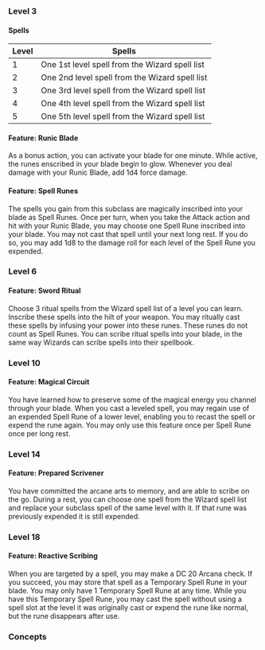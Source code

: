 
### Level 3
#### Spells

| Level | Spells                                         |
| ----- | ---------------------------------------------- |
| 1     | One 1st level spell from the Wizard spell list |
| 2     | One 2nd level spell from the Wizard spell list |
| 3     | One 3rd level spell from the Wizard spell list |
| 4     | One 4th level spell from the Wizard spell list |
| 5     | One 5th level spell from the Wizard spell list |

#### Feature: Runic Blade
As a bonus action, you can activate your blade for one minute. While active, the runes enscribed in your blade begin to glow. Whenever you deal damage with your Runic Blade, add 1d4 force damage. 
#### Feature: Spell Runes
The spells you gain from this subclass are magically inscribed into your blade as Spell Runes. Once per turn, when you take the Attack action and hit with your Runic Blade, you may choose one Spell Rune inscribed into your blade. You may not cast that spell until your next long rest. If you do so, you may add 1d8 to the damage roll for each level of the Spell Rune you expended.
### Level 6
#### Feature: Sword Ritual
Choose 3 ritual spells from the Wizard spell list of a level you can learn. Inscribe these spells into the hilt of your weapon. You may ritually cast these spells by infusing your power into these runes. These runes do not count as Spell Runes. 
You can scribe ritual spells into your blade, in the same way Wizards can scribe spells into their spellbook. 
### Level 10
#### Feature: Magical Circuit
You have learned how to preserve some of the magical energy you channel through your blade. When you cast a leveled spell, you may regain use of an expended Spell Rune of a lower level, enabling you to recast the spell or expend the rune again. You may only use this feature once per Spell Rune once per long rest. 
### Level 14
#### Feature: Prepared Scrivener
You have committed the arcane arts to memory, and are able to scribe on the go. During a rest, you can choose one spell from the Wizard spell list and replace your subclass spell of the same level with it. If that rune was previously expended it is still expended. 
### Level 18
#### Feature: Reactive Scribing
When you are targeted by a spell, you may make a DC 20 Arcana check. If you succeed, you may store that spell as a Temporary Spell Rune in your blade. You may only have 1 Temporary Spell Rune at any time. While you have this Temporary Spell Rune, you may cast the spell without using a spell slot at the level it was originally cast or expend the rune like normal, but the rune disappears after use. 

### Concepts

